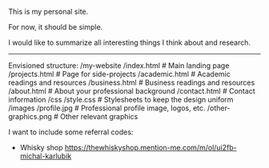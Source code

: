 This is my personal site.

For now, it should be simple.

I would like to summarize all interesting things I think about and research.

-------------

Envisioned structure:
/my-website
    /index.html               # Main landing page
    /projects.html            # Page for side-projects
    /academic.html            # Academic readings and resources
    /business.html            # Business readings and resources
    /about.html               # About your professional background
    /contact.html             # Contact information
    /css
        /style.css            # Stylesheets to keep the design uniform
    /images
        /profile.jpg          # Professional profile image, logos, etc.
        /other-graphics.png   # Other relevant graphics


I want to include some referral codes:
- Whisky shop
https://thewhiskyshop.mention-me.com/m/ol/ui2fb-michal-karlubik
